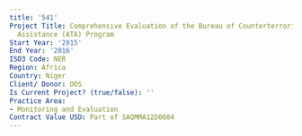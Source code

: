 ```yaml
---
title: '541'
Project Title: Comprehensive Evaluation of the Bureau of Counterterrorism (CT) Antiterrorism
  Assistance (ATA) Program
Start Year: '2015'
End Year: '2016'
ISO3 Code: NER
Region: Africa
Country: Niger
Client/ Donor: DOS
Is Current Project? (true/false): ''
Practice Area:
- Monitoring and Evaluation
Contract Value USD: Part of SAQMMA12D0084
---
```


